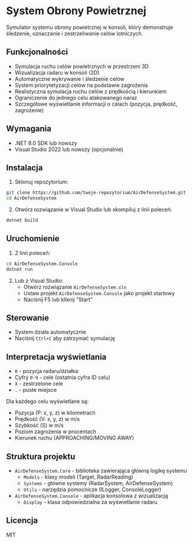 # System Obrony Powietrznej

Symulator systemu obrony powietrznej w konsoli, który demonstruje śledzenie, oznaczanie i zestrzeliwanie celów lotniczych.

## Funkcjonalności

- Symulacja ruchu celów powietrznych w przestrzeni 3D
- Wizualizacja radaru w konsoli (2D)
- Automatyczne wykrywanie i śledzenie celów
- System priorytetyzacji celów na podstawie zagrożenia
- Realistyczna symulacja ruchu celów z prędkością i kierunkiem
- Ograniczenie do jednego celu atakowanego naraz
- Szczegółowe wyświetlanie informacji o celach (pozycja, prędkość, zagrożenie)

## Wymagania

- .NET 8.0 SDK lub nowszy
- Visual Studio 2022 lub nowszy (opcjonalnie)

## Instalacja

1. Sklonuj repozytorium:
```bash
git clone https://github.com/twoje-repozytorium/AirDefenseSystem.git
cd AirDefenseSystem
```

2. Otwórz rozwiązanie w Visual Studio lub skompiluj z linii poleceń:
```bash
dotnet build
```

## Uruchomienie

1. Z linii poleceń:
```bash
cd AirDefenseSystem.Console
dotnet run
```

2. Lub z Visual Studio:
   - Otwórz rozwiązanie `AirDefenseSystem.sln`
   - Ustaw projekt `AirDefenseSystem.Console` jako projekt startowy
   - Naciśnij F5 lub kliknij "Start"

## Sterowanie

- System działa automatycznie
- Naciśnij `Ctrl+C` aby zatrzymać symulację

## Interpretacja wyświetlania

- `R` - pozycja radaru/działka
- Cyfry `0-9` - cele (ostatnia cyfra ID celu)
- `X` - zestrzelone cele
- `.` - puste miejsce

Dla każdego celu wyświetlane są:
- Pozycja (P: x, y, z) w kilometrach
- Prędkość (V: x, y, z) w m/s
- Szybkość (S) w m/s
- Poziom zagrożenia w procentach
- Kierunek ruchu (APPROACHING/MOVING AWAY)

## Struktura projektu

- `AirDefenseSystem.Core` - biblioteka zawierająca główną logikę systemu
  - `Models` - klasy modeli (Target, RadarReading)
  - `Systems` - główne systemy (RadarSystem, AirDefenseSystem)
  - `Utils` - narzędzia pomocnicze (ILogger, ConsoleLogger)
- `AirDefenseSystem.Console` - aplikacja konsolowa z wizualizacją
  - `Display` - klasa odpowiedzialna za wyświetlanie radaru

## Licencja

MIT 